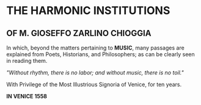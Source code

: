 
# THE HARMONIC INSTITUTIONS
## OF M. GIOSEFFO ZARLINO CHIOGGIA

In which, beyond the matters pertaining to **MUSIC**, many passages are explained from Poets, Historians, and Philosophers; as can be clearly seen in reading them.

*"Without rhythm, there is no labor; and without music, there is no toil."*

With Privilege of the Most Illustrious Signoria of Venice, for ten years.

**IN VENICE 1558**

